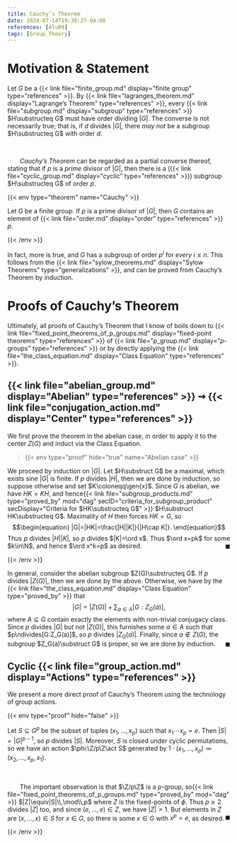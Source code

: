```yaml
---
title: Cauchy’s Theorem
date: 2024-07-14T19:39:27-04:00
references: [Alu09]
tags: [Group_Theory]
---
```


# Motivation & Statement

Let $G$ be a {{< link file="finite_group.md" display="finite group" type="references" >}}. By {{< link file="lagranges_theorem.md" display="Lagrange’s Theorem" type="references" >}}, every {{< link file="subgroup.md" display="subgroup" type="references" >}} $H\substructeq G$ must have order dividing $|G|$. The converse is not necessarily true; that is, if $d$ divides $|G|$, there *may not* be a subgroup $H\substructeq G$ with order $d$.

<br>

&emsp;&emsp;*Cauchy’s Theorem* can be regarded as a partial converse thereof, stating that if $p$ is a *prime* divisor of $|G|$, then there is a ({{< link file="cyclic_group.md" display="cyclic" type="references" >}}) subgroup $H\substructeq G$ of order $p$.

{{< env type="theorem" name="Cauchy" >}}

Let $G$ be a finite group. If $p$ is a prime divisor of $|G|$, then $G$ contains an element of {{< link file="order.md" display="order" type="references" >}} $p$.

{{< /env >}}

In fact, more is true, and $G$ has a subgroup of order $p^i$ for *every* $i\leq n$. This follows from the {{< link file="sylow_theorems.md" display="Sylow Theorems" type="generalizations" >}}, and can be proved from Cauchy’s Theorem by induction.

# Proofs of Cauchy’s Theorem

Ultimately, all proofs of Cauchy’s Theorem that I know of boils down to {{< link file="fixed_point_theorems_of_p_groups.md" display="fixed-point theorems" type="references" >}} of {{< link file="p_group.md" display="$p$-groups" type="references" >}} or by directly applying the {{< link file="the_class_equation.md" display="Class Equation" type="references" >}}.

<div class="space"></div>

## {{< link file="abelian_group.md" display="Abelian" type="references" >}} $\rightsquigarrow$ {{< link file="conjugation_action.md" display="Center" type="references" >}}

We first prove the theorem in the abelian case, in order to apply it to the center $Z(G)$ and induct via the Class Equation.

>{{< env type="proof" hide="true" name="Abelian case" >}}

We proceed by induction on $|G|$. Let $H\substruct G$ be a maximal, which exists sine $|G|$ is finite. If $p$ divides $|H|$, then we are done by induction, so suppose otherwise and set $K\coloneqq\gen{x}$. Since $G$ is abelian, we have $HK=KH$, and hence{{< link file="subgroup_products.md" type="proved_by" mod="dag" secID="criteria_for_subgroup_product" secDisplay="Criteria for $HK\substructeq G$" >}} $H\substruct HK\substructeq G$. Maximality of $H$ then forces $HK=G$, so
$$\begin{equation}
    |G|=|HK|=\frac{|H||K|}{|H\cap K|}.
\end{equation}$$
Thus $p$ divides $|H||K|$, so $p$ divides $|K|=\ord x$. Thus $\ord x=pk$ for some $k\in\N$, and hence $\ord x^k=p$ as desired.<span style="float:right;">$\blacksquare$</span>

{{< /env >}}

In general, consider the abelian subgroup $Z(G)\substructeq G$. If $p$ divides $|Z(G)|$, then we are done by the above. Otherwise, we have by the {{< link file="the_class_equation.md" display="Class Equation" type="proved_by" >}} that
$$\begin{equation}
    |G|=|Z(G)|+\sum_{a\in A}[G:Z_G(a)],
\end{equation}$$
where $A\subseteq G$ contain exactly the elements with non-trivial conjugacy class. Since $p$ divides $|G|$ but not $|Z(G)|$, this furnishes some $a\in A$ such that $p\ndivides[G:Z_G(a)]$, so $p$ divides $|Z_G(a)|$. Finally, since $a\not\in Z(G)$, the subgroup $Z_G(a)\substruct G$ is proper, so we are done by induction.<span style="float:right;">$\blacksquare$</span>

<div class="space"></div>

## Cyclic {{< link file="group_action.md" display="Actions" type="references" >}}

We present a more direct proof of Cauchy’s Theorem using the technology of group actions.

<div class="space"></div>

{{< env type="proof" hide="false" >}}

Let $S\subseteq G^p$ be the subset of tuples $(x_1,\dots,x_p)$ such that $x_1\cdots x_p=e$. Then $|S|=|G|^{p-1}$, so $p$ divides $|S|$. Moreover, $S$ is closed under cyclic permutations, so we have an action $\phi:\Z/p\Z\act S$ generated by $1\cdot(x_1,\dots,x_p)\coloneqq(x_2,\dots,x_p,x_1)$.

<br>

&emsp;&emsp;The important observation is that $\Z/p\Z$ is a $p$-group, so{{< link file="fixed_point_theorems_of_p_groups.md" type="proved_by" mod="dag" >}} $|Z|\equiv|S|\\,\mod\\,p$ where $Z$ is the fixed-points of $\phi$. Thus $p\geq2$ divides $|Z|$ too, and since $(e,\dots,e)\in Z$, we have $|Z|>1$. But elements in $Z$ are $(x,\dots,x)\in S$ for $x\in G$, so there is some $x\in G$ with $x^p=e$, as desired.<span style="float:right;">$\blacksquare$</span>

{{< /env >}}
